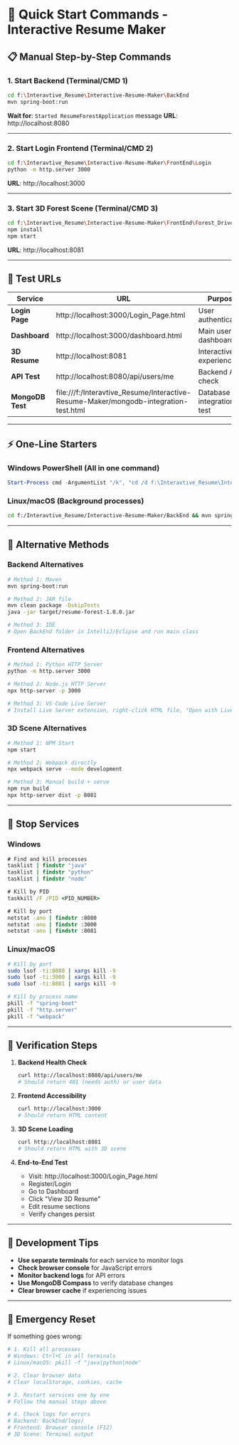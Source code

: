 # 🚀 Quick Start Commands - Interactive Resume Maker

## 📋 Manual Step-by-Step Commands

### 1. Start Backend (Terminal/CMD 1)
```bash
cd f:\Interavtive_Resume\Interactive-Resume-Maker\BackEnd
mvn spring-boot:run
```
**Wait for**: `Started ResumeForestApplication` message
**URL**: http://localhost:8080

---

### 2. Start Login Frontend (Terminal/CMD 2)
```bash
cd f:\Interavtive_Resume\Interactive-Resume-Maker\FrontEnd\Login
python -m http.server 3000
```
**URL**: http://localhost:3000

---

### 3. Start 3D Forest Scene (Terminal/CMD 3)
```bash
cd f:\Interavtive_Resume\Interactive-Resume-Maker\FrontEnd\Forest_Drive
npm install
npm start
```
**URL**: http://localhost:8081

---

## 🎯 Test URLs

| Service | URL | Purpose |
|---------|-----|---------|
| **Login Page** | http://localhost:3000/Login_Page.html | User authentication |
| **Dashboard** | http://localhost:3000/dashboard.html | Main user dashboard |
| **3D Resume** | http://localhost:8081 | Interactive 3D experience |
| **API Test** | http://localhost:8080/api/users/me | Backend API check |
| **MongoDB Test** | file:///f:/Interavtive_Resume/Interactive-Resume-Maker/mongodb-integration-test.html | Database integration test |

---

## ⚡ One-Line Starters

### Windows PowerShell (All in one command)
```powershell
Start-Process cmd -ArgumentList "/k", "cd /d f:\Interavtive_Resume\Interactive-Resume-Maker\BackEnd && mvn spring-boot:run" ; Start-Sleep 5 ; Start-Process cmd -ArgumentList "/k", "cd /d f:\Interavtive_Resume\Interactive-Resume-Maker\FrontEnd\Login && python -m http.server 3000" ; Start-Sleep 3 ; Start-Process cmd -ArgumentList "/k", "cd /d f:\Interavtive_Resume\Interactive-Resume-Maker\FrontEnd\Forest_Drive && npm start"
```

### Linux/macOS (Background processes)
```bash
cd f:/Interavtive_Resume/Interactive-Resume-Maker/BackEnd && mvn spring-boot:run & cd ../FrontEnd/Login && python3 -m http.server 3000 & cd ../Forest_Drive && npm start &
```

---

## 🔧 Alternative Methods

### Backend Alternatives
```bash
# Method 1: Maven
mvn spring-boot:run

# Method 2: JAR file
mvn clean package -DskipTests
java -jar target/resume-forest-1.0.0.jar

# Method 3: IDE
# Open BackEnd folder in IntelliJ/Eclipse and run main class
```

### Frontend Alternatives
```bash
# Method 1: Python HTTP Server
python -m http.server 3000

# Method 2: Node.js HTTP Server
npx http-server -p 3000

# Method 3: VS Code Live Server
# Install Live Server extension, right-click HTML file, "Open with Live Server"
```

### 3D Scene Alternatives
```bash
# Method 1: NPM Start
npm start

# Method 2: Webpack directly
npx webpack serve --mode development

# Method 3: Manual build + serve
npm run build
npx http-server dist -p 8081
```

---

## 🛑 Stop Services

### Windows
```cmd
# Find and kill processes
tasklist | findstr "java"
tasklist | findstr "python"
tasklist | findstr "node"

# Kill by PID
taskkill /F /PID <PID_NUMBER>

# Kill by port
netstat -ano | findstr :8080
netstat -ano | findstr :3000
netstat -ano | findstr :8081
```

### Linux/macOS
```bash
# Kill by port
sudo lsof -ti:8080 | xargs kill -9
sudo lsof -ti:3000 | xargs kill -9
sudo lsof -ti:8081 | xargs kill -9

# Kill by process name
pkill -f "spring-boot"
pkill -f "http.server"
pkill -f "webpack"
```

---

## 🧪 Verification Steps

1. **Backend Health Check**
   ```bash
   curl http://localhost:8080/api/users/me
   # Should return 401 (needs auth) or user data
   ```

2. **Frontend Accessibility**
   ```bash
   curl http://localhost:3000
   # Should return HTML content
   ```

3. **3D Scene Loading**
   ```bash
   curl http://localhost:8081
   # Should return HTML with 3D scene
   ```

4. **End-to-End Test**
   - Visit: http://localhost:3000/Login_Page.html
   - Register/Login
   - Go to Dashboard
   - Click "View 3D Resume"
   - Edit resume sections
   - Verify changes persist

---

## 📱 Development Tips

- **Use separate terminals** for each service to monitor logs
- **Check browser console** for JavaScript errors
- **Monitor backend logs** for API errors
- **Use MongoDB Compass** to verify database changes
- **Clear browser cache** if experiencing issues

---

## 🚨 Emergency Reset

If something goes wrong:

```bash
# 1. Kill all processes
# Windows: Ctrl+C in all terminals
# Linux/macOS: pkill -f "java|python|node"

# 2. Clear browser data
# Clear localStorage, cookies, cache

# 3. Restart services one by one
# Follow the manual steps above

# 4. Check logs for errors
# Backend: BackEnd/logs/
# Frontend: Browser console (F12)
# 3D Scene: Terminal output
```
